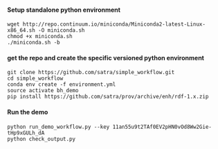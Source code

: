 
#### Setup standalone python environment
```
wget http://repo.continuum.io/miniconda/Miniconda2-latest-Linux-x86_64.sh -O miniconda.sh
chmod +x miniconda.sh
./miniconda.sh -b
```

#### get the repo and create the specific versioned python environment
```
git clone https://github.com/satra/simple_workflow.git
cd simple_workflow
conda env create -f environment.yml
source activate bh_demo
pip install https://github.com/satra/prov/archive/enh/rdf-1.x.zip
```

#### Run the demo

```
python run_demo_workflow.py --key 11an55u9t2TAf0EV2pHN0vOd8Ww2Gie-tHp9xGULh_dA
python check_output.py
```
